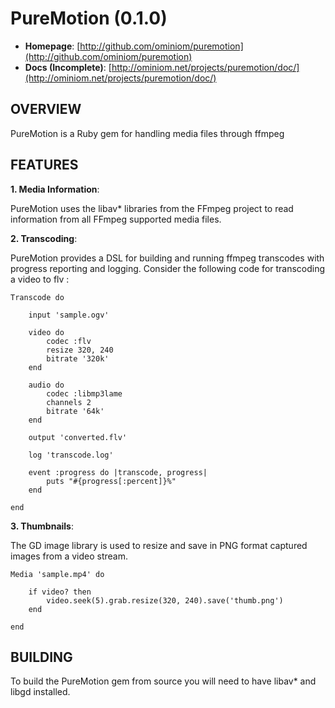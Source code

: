 PureMotion (0.1.0)
==================

*   **Homepage**:  [http://github.com/ominiom/puremotion](http://github.com/ominiom/puremotion)
*   **Docs (Incomplete)**: [http://ominiom.net/projects/puremotion/doc/](http://ominiom.net/projects/puremotion/doc/)

OVERVIEW
--------

PureMotion is a Ruby gem for handling media files through ffmpeg


FEATURES
--------

**1. Media Information**:

PureMotion uses the libav* libraries from the FFmpeg project to read information 
from all FFmpeg supported media files.


**2. Transcoding**:

PureMotion provides a DSL for building and running ffmpeg transcodes with progress
reporting and logging. Consider the following code for transcoding a video to flv :

    Transcode do

        input 'sample.ogv'

        video do
            codec :flv
            resize 320, 240
            bitrate '320k'
        end

        audio do
            codec :libmp3lame
            channels 2
            bitrate '64k'
        end

        output 'converted.flv'

        log 'transcode.log'

        event :progress do |transcode, progress|
            puts "#{progress[:percent]}%"
        end

    end

**3. Thumbnails**:

The GD image library is used to resize and save in PNG format captured images from
a video stream.

    Media 'sample.mp4' do

        if video? then
            video.seek(5).grab.resize(320, 240).save('thumb.png')
        end

    end

BUILDING
--------

To build the PureMotion gem from source you will need to have libav* and libgd
installed.
